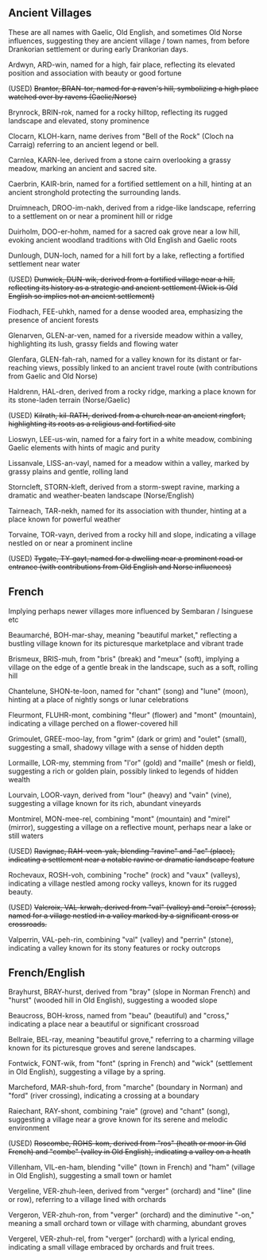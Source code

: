 ## Ancient Villages

These are all names with Gaelic, Old English, and sometimes Old Norse influences, suggesting they are ancient village / town names, from before Drankorian settlement or during early Drankorian days. 

Ardwyn, ARD-win, named for a high, fair place, reflecting its elevated position and association with beauty or good fortune

(USED) ~~Brantor, BRAN-tor, named for a raven's hill, symbolizing a high place watched over by ravens (Gaelic/Norse)~~

Brynrock, BRIN-rok, named for a rocky hilltop, reflecting its rugged landscape and elevated, stony prominence

Clocarn, KLOH-karn, name derives from "Bell of the Rock" (Cloch na Carraig) referring to an ancient legend or bell. 

Carnlea, KARN-lee, derived from a stone cairn overlooking a grassy meadow, marking an ancient and sacred site.

Caerbrin, KAIR-brin, named for a fortified settlement on a hill, hinting at an ancient stronghold protecting the surrounding lands.

Druimneach, DROO-im-nakh, derived from a ridge-like landscape, referring to a settlement on or near a prominent hill or ridge

Duirholm, DOO-er-hohm, named for a sacred oak grove near a low hill, evoking ancient woodland traditions with Old English and Gaelic roots

Dunlough, DUN-loch, named for a hill fort by a lake, reflecting a fortified settlement near water

(USED) ~~Dunwick, DUN-wik, derived from a fortified village near a hill, reflecting its history as a strategic and ancient settlement (Wick is Old English so implies not an ancient settlement)~~

Fiodhach, FEE-uhkh, named for a dense wooded area, emphasizing the presence of ancient forests

Glenarven, GLEN-ar-ven, named for a riverside meadow within a valley, highlighting its lush, grassy fields and flowing water

Glenfara, GLEN-fah-rah, named for a valley known for its distant or far-reaching views, possibly linked to an ancient travel route (with contributions from Gaelic and Old Norse)

Haldrenn, HAL-dren, derived from a rocky ridge, marking a place known for its stone-laden terrain (Norse/Gaelic)

(USED) ~~Kilrath, kil-RATH, derived from a church near an ancient ringfort, highlighting its roots as a religious and fortified site~~

Lioswyn, LEE-us-win, named for a fairy fort in a white meadow, combining Gaelic elements with hints of magic and purity

Lissanvale, LISS-an-vayl, named for a meadow within a valley, marked by grassy plains and gentle, rolling land

Storncleft, STORN-kleft, derived from a storm-swept ravine, marking a dramatic and weather-beaten landscape (Norse/English)

Tairneach, TAR-nekh, named for its association with thunder, hinting at a place known for powerful weather

Torvaine, TOR-vayn, derived from a rocky hill and slope, indicating a village nestled on or near a prominent incline

(USED) ~~Tygate, TY-gayt, named for a dwelling near a prominent road or entrance (with contributions from Old English and Norse influences)~~

## French

Implying perhaps newer villages more influenced by Sembaran / Isinguese etc

Beaumarché, BOH-mar-shay, meaning "beautiful market," reflecting a bustling village known for its picturesque marketplace and vibrant trade

Brismeux, BRIS-muh, from "bris" (break) and "meux" (soft), implying a village on the edge of a gentle break in the landscape, such as a soft, rolling hill

Chantelune, SHON-te-loon, named for "chant" (song) and "lune" (moon), hinting at a place of nightly songs or lunar celebrations

Fleurmont, FLUHR-mont, combining "fleur" (flower) and "mont" (mountain), indicating a village perched on a flower-covered hill

Grimoulet, GREE-moo-lay, from "grim" (dark or grim) and "oulet" (small), suggesting a small, shadowy village with a sense of hidden depth

Lormaille, LOR-my, stemming from "l'or" (gold) and "maille" (mesh or field), suggesting a rich or golden plain, possibly linked to legends of hidden wealth

Lourvain, LOOR-vayn, derived from "lour" (heavy) and "vain" (vine), suggesting a village known for its rich, abundant vineyards

Montmirel, MON-mee-rel, combining "mont" (mountain) and "mirel" (mirror), suggesting a village on a reflective mount, perhaps near a lake or still waters

(USED) ~~Ravignac, RAH-veen-yak, blending "ravine" and "ac" (place), indicating a settlement near a notable ravine or dramatic landscape feature~~

Rochevaux, ROSH-voh, combining "roche" (rock) and "vaux" (valleys), indicating a village nestled among rocky valleys, known for its rugged beauty.

(USED) ~~Valcroix, VAL-krwah, derived from "val" (valley) and "croix" (cross), named for a village nestled in a valley marked by a significant cross or crossroads.~~

Valperrin, VAL-peh-rin, combining "val" (valley) and "perrin" (stone), indicating a valley known for its stony features or rocky outcrops

## French/English


Brayhurst, BRAY-hurst, derived from "bray" (slope in Norman French) and "hurst" (wooded hill in Old English), suggesting a wooded slope

Beaucross, BOH-kross, named from "beau" (beautiful) and "cross," indicating a place near a beautiful or significant crossroad

Bellraie, BEL-ray, meaning "beautiful grove," referring to a charming village known for its picturesque groves and serene landscapes.

Fontwick, FONT-wik, from "font" (spring in French) and "wick" (settlement in Old English), suggesting a village by a spring.

Marcheford, MAR-shuh-ford, from "marche" (boundary in Norman) and "ford" (river crossing), indicating a crossing at a boundary

Raiechant, RAY-shont, combining "raie" (grove) and "chant" (song), suggesting a village near a grove known for its serene and melodic environment

(USED) ~~Roscombe, ROHS-kom, derived from "ros" (heath or moor in Old French) and "combe" (valley in Old English), indicating a valley on a heath~~

Villenham, VIL-en-ham, blending "ville" (town in French) and "ham" (village in Old English), suggesting a small town or hamlet

Vergeline, VER-zhuh-leen, derived from "verger" (orchard) and "line" (line or row), referring to a village lined with orchards

Vergeron, VER-zhuh-ron, from "verger" (orchard) and the diminutive "-on," meaning a small orchard town or village with charming, abundant groves

Vergerel, VER-zhuh-rel, from "verger" (orchard) with a lyrical ending, indicating a small village embraced by orchards and fruit trees.